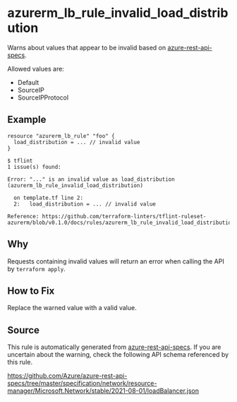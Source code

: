 <!--- This file generated by `tools/apispec-rule-gen/main.go`. DO NOT EDIT --->

# azurerm_lb_rule_invalid_load_distribution

Warns about values that appear to be invalid based on [azure-rest-api-specs](https://github.com/Azure/azure-rest-api-specs).

Allowed values are:
- Default
- SourceIP
- SourceIPProtocol

## Example

```hcl
resource "azurerm_lb_rule" "foo" {
  load_distribution = ... // invalid value
}
```

```
$ tflint
1 issue(s) found:

Error: "..." is an invalid value as load_distribution (azurerm_lb_rule_invalid_load_distribution)

  on template.tf line 2:
  2:   load_distribution = ... // invalid value

Reference: https://github.com/terraform-linters/tflint-ruleset-azurerm/blob/v0.1.0/docs/rules/azurerm_lb_rule_invalid_load_distribution.md

```

## Why

Requests containing invalid values will return an error when calling the API by `terraform apply`.

## How to Fix

Replace the warned value with a valid value.

## Source

This rule is automatically generated from [azure-rest-api-specs](https://github.com/Azure/azure-rest-api-specs). If you are uncertain about the warning, check the following API schema referenced by this rule.

https://github.com/Azure/azure-rest-api-specs/tree/master/specification/network/resource-manager/Microsoft.Network/stable/2021-08-01/loadBalancer.json
